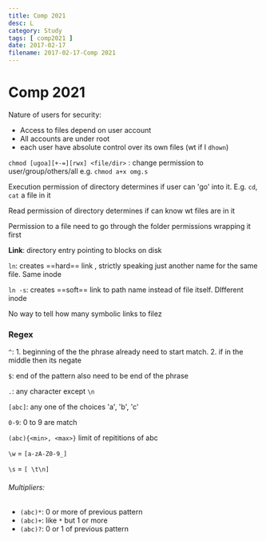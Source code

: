 ```yaml
---
title: Comp 2021
desc: L
category: Study
tags: [ comp2021 ]
date: 2017-02-17
filename: 2017-02-17-Comp 2021
---
```


# Comp 2021

Nature of users for security:

- Access to files depend on user account
- All accounts are under root
- each user have absolute control over its own files (wt if I `dhown`)

`chmod [ugoa][+-=][rwx] <file/dir>` : change permission to user/group/others/all e.g. `chmod a+x omg.s `

Execution permission of directory determines if user can 'go' into it. E.g. `cd`, `cat` a file in it

Read permission of directory determines if can know wt files are in it

Permission to a file need to go through the folder permissions wrapping it first

**Link**: directory entry pointing to blocks on disk

`ln`: creates ==hard== link , strictly speaking just another name for the same file. Same inode

`ln -s`: creates ==soft== link to path name instead of file itself. DIfferent inode

No way to tell how many symbolic links to filez



### Regex

`^`: 1.  beginning of the the phrase already need to start match. 2. if in the middle then its negate

`$`: end of the pattern also need to be end of the phrase

`.`: any character except `\n`

`[abc]`: any one of the choices 'a', 'b', 'c'

`0-9`: 0 to 9 are match

`(abc){<min>, <max>}` limit of repititions of abc

`\w` = `[a-zA-Z0-9_]`

`\s` = `[ \t\n]`

###### Multipliers:

- `(abc)*`: 0 or more of previous pattern
- `(abc)+`: like `*` but 1 or more
- `(abc)?`:  0 or 1 of previous pattern

